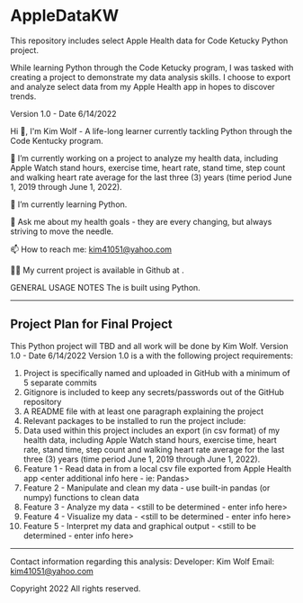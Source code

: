 # AppleDataKW
This repository includes select Apple Health data for Code Ketucky Python project. 

While learning Python through the Code Ketucky program, I was tasked with creating a project to demonstrate my data analysis skills. I choose to export and analyze select data from my Apple Health app in hopes to discover trends. 

Version 1.0 - Date 6/14/2022

Hi 👋, I'm Kim Wolf - A life-long learner currently tackling Python through the Code Kentucky program.

🔭 I’m currently working on a project to analyze my health data, including Apple Watch stand hours, exercise time, heart rate, stand time, step count and walking heart rate average for the last three (3) years (time period June 1, 2019 through June 1, 2022).

🌱 I’m currently learning Python.

💬 Ask me about my health goals - they are every changing, but always striving to move the needle.

📫 How to reach me: kim41051@yahoo.com

👨‍💻 My current project is available in Github at <insert link here>.

GENERAL USAGE NOTES
The <insert info here> is built using Python. 
 
---------------------------------------------------------------------------------------
Project Plan for Final Project
---------------------------------------------------------------------------------------
This Python project will <insert data here> TBD and all work will be done by Kim Wolf. 
Version 1.0 - Date 6/14/2022
Version 1.0 is a <insert info here> with the following project requirements:
  1) Project is specifically named and uploaded in GitHub with a minimum of 5 separate commits
  2) Gitignore is included to keep any secrets/passwords out of the GitHub repository
  3) A README file with at least one paragraph explaining the project <enter info here>
  4) Relevant packages to be installed to run the project include: <enter info here>
  5) Data used within this project includes an export (in csv format) of my health data, including Apple Watch stand hours, exercise time, heart rate, stand time, step   count and walking heart rate average for the last three (3) years (time period June 1, 2019 through June 1, 2022).
  6) Feature 1 - Read data in from a local csv file exported from Apple Health app   <enter additional info here - ie: Pandas>
  7) Feature 2 - Manipulate and clean my data - use built-in pandas (or numpy) functions to clean data
  8) Feature 3 - Analyze my data - <still to be determined - enter info here>
  9) Feature 4 - Visualize my data - <still to be determined - enter info here>
  10) Feature 5 - Interpret my data and graphical output - <still to be determined - enter info here>

---------------------------------------------------------------------------------------
Contact information regarding this analysis: 
  Developer: Kim Wolf
  Email: kim41051@yahoo.com

Copyright 2022 All rights reserved.
